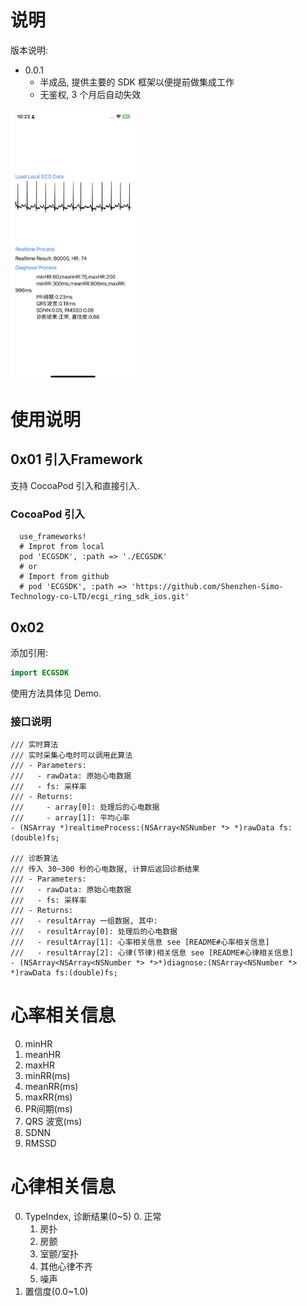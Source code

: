 # 说明

版本说明:

- 0.0.1
  - 半成品, 提供主要的 SDK 框架以便提前做集成工作
  - 无鉴权, 3 个月后自动失效



<img src="demo.jpg" width="200" />



# 使用说明

## 0x01 引入Framework

支持 CocoaPod 引入和直接引入.
### CocoaPod 引入

```podfile
  use_frameworks!
  # Improt from local
  pod 'ECGSDK', :path => './ECGSDK'
  # or
  # Import from github
  # pod 'ECGSDK', :path => 'https://github.com/Shenzhen-Simo-Technology-co-LTD/ecgi_ring_sdk_ios.git'
```

## 0x02 

添加引用:

```swift
import ECGSDK	
```

使用方法具体见 Demo.

### 接口说明

```objc
/// 实时算法
/// 实时采集心电时可以调用此算法
/// - Parameters:
///   - rawData: 原始心电数据
///   - fs: 采样率
/// - Returns:
///     - array[0]: 处理后的心电数据
///     - array[1]: 平均心率
- (NSArray *)realtimeProcess:(NSArray<NSNumber *> *)rawData fs:(double)fs;

/// 诊断算法
/// 传入 30~300 秒的心电数据, 计算后返回诊断结果
/// - Parameters:
///   - rawData: 原始心电数据
///   - fs: 采样率
/// - Returns:
///   - resultArray 一组数据, 其中:
///   - resultArray[0]: 处理后的心电数据
///   - resultArray[1]: 心率相关信息 see [README#心率相关信息]
///   - resultArray[2]: 心律(节律)相关信息 see [README#心律相关信息]
- (NSArray<NSArray<NSNumber *> *>*)diagnose:(NSArray<NSNumber *> *)rawData fs:(double)fs;

```



# 心率相关信息

0. minHR
1. meanHR
2. maxHR
3. minRR(ms)
4. meanRR(ms)
5. maxRR(ms)
6. PR间期(ms)
7. QRS 波宽(ms)
8. SDNN
9. RMSSD



# 心律相关信息

0. TypeIndex, 诊断结果(0~5)
   0. 正常
   1. 房扑
   2. 房颤
   3. 室颤/室扑
   4. 其他心律不齐
   5. 噪声
1. 置信度(0.0~1.0)
